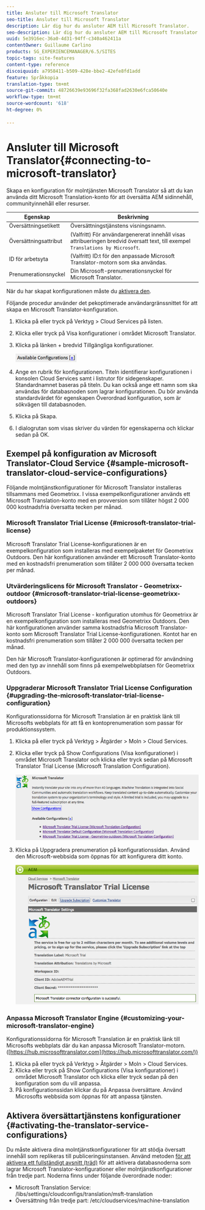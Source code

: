 ```yaml
---
title: Ansluter till Microsoft Translator
seo-title: Ansluter till Microsoft Translator
description: Lär dig hur du ansluter AEM till Microsoft Translator.
seo-description: Lär dig hur du ansluter AEM till Microsoft Translator.
uuid: 5e3916ec-36a0-4d31-94ff-c340a462411a
contentOwner: Guillaume Carlino
products: SG_EXPERIENCEMANAGER/6.5/SITES
topic-tags: site-features
content-type: reference
discoiquuid: a7958411-b509-428e-bbe2-42efe8fd1add
feature: Språkkopia
translation-type: tm+mt
source-git-commit: 48726639e93696f32fa368fad2630e6fca50640e
workflow-type: tm+mt
source-wordcount: '618'
ht-degree: 0%

---
```



# Ansluter till Microsoft Translator{#connecting-to-microsoft-translator}

Skapa en konfiguration för molntjänsten Microsoft Translator så att du kan använda ditt Microsoft Translation-konto för att översätta AEM sidinnehåll, communityinnehåll eller resurser.

| Egenskap | Beskrivning |
|---|---|
| Översättningsetikett | Översättningstjänstens visningsnamn. |
| Översättningsattribut | (Valfritt) För användargenererat innehåll visas attribueringen bredvid översatt text, till exempel `Translations by Microsoft`. |
| ID för arbetsyta | (Valfritt) ID:t för den anpassade Microsoft Translator-motorn som ska användas. |
| Prenumerationsnyckel | Din Microsoft-prenumerationsnyckel för Microsoft Translator. |

När du har skapat konfigurationen måste du [aktivera den](/help/sites-administering/tc-msconf.md#activating-the-translator-service-configurations).

Följande procedur använder det pekoptimerade användargränssnittet för att skapa en Microsoft Translator-konfiguration.

1. Klicka på eller tryck på Verktyg > Cloud Services på listen.
1. Klicka eller tryck på Visa konfigurationer i området Microsoft Translator.
1. Klicka på länken + bredvid Tillgängliga konfigurationer.

   ![chlimage_1-382](assets/chlimage_1-382.png)

1. Ange en rubrik för konfigurationen. Titeln identifierar konfigurationen i konsolen Cloud Services samt i listrutor för sidegenskaper. Standardnamnet baseras på titeln. Du kan också ange ett namn som ska användas för databasnoden som lagrar konfigurationen. Du bör använda standardvärdet för egenskapen Överordnad konfiguration, som är sökvägen till databasnoden.
1. Klicka på Skapa.
1. I dialogrutan som visas skriver du värden för egenskaperna och klickar sedan på OK.

## Exempel på konfiguration av Microsoft Translator-Cloud Service {#sample-microsoft-translator-cloud-service-configurations}

Följande molntjänstkonfigurationer för Microsoft Translator installeras tillsammans med Geometrixx. I vissa exempelkonfigurationer används ett Microsoft Translation-konto med en provversion som tillåter högst 2 000 000 kostnadsfria översatta tecken per månad.

### Microsoft Translator Trial License {#microsoft-translator-trial-license}

Microsoft Translator Trial License-konfigurationen är en exempelkonfiguration som installeras med exempelpaketet för Geometrixx Outdoors. Den här konfigurationen använder ett Microsoft Translator-konto med en kostnadsfri prenumeration som tillåter 2 000 000 översatta tecken per månad.

### Utvärderingslicens för Microsoft Translator - Geometrixx-outdoor {#microsoft-translator-trial-license-geometrixx-outdoors}

Microsoft Translator Trial License - konfiguration utomhus för Geometrixx är en exempelkonfiguration som installeras med Geometrixx Outdoors. Den här konfigurationen använder samma kostnadsfria Microsoft Translator-konto som Microsoft Translator Trial License-konfigurationen. Kontot har en kostnadsfri prenumeration som tillåter 2 000 000 översatta tecken per månad.

Den här Microsoft Translator-konfigurationen är optimerad för användning med den typ av innehåll som finns på exempelwebbplatsen för Geometrixx Outdoors.

### Uppgraderar Microsoft Translator Trial License Configuration {#upgrading-the-microsoft-translator-trial-license-configuration}

Konfigurationssidorna för Microsoft Translation är en praktisk länk till Microsofts webbplats för att få en kontoprenumeration som passar för produktionssystem.

1. Klicka på eller tryck på Verktyg > Åtgärder > Moln > Cloud Services.
1. Klicka eller tryck på Show Configurations (Visa konfigurationer) i området Microsoft Translator och klicka eller tryck sedan på Microsoft Translator Trial License (Microsoft Translation Configuration).

   ![chlimage_1-383](assets/chlimage_1-383.png)

1. Klicka på Uppgradera prenumeration på konfigurationssidan. Använd den Microsoft-webbsida som öppnas för att konfigurera ditt konto.

   ![chlimage_1-384](assets/chlimage_1-384.png)

### Anpassa Microsoft Translator Engine {#customizing-your-microsoft-translator-engine}

Konfigurationssidorna för Microsoft Translation är en praktisk länk till Microsofts webbplats där du kan anpassa Microsoft Translator-motorn. ([https://hub.microsofttranslator.com](https://hub.microsofttranslator.com/))

1. Klicka på eller tryck på Verktyg > Åtgärder > Moln > Cloud Services.
1. Klicka eller tryck på Show Configurations (Visa konfigurationer) i området Microsoft Translator och klicka eller tryck sedan på den konfiguration som du vill anpassa.
1. På konfigurationssidan klickar du på Anpassa översättare. Använd Microsofts webbsida som öppnas för att anpassa tjänsten.

## Aktivera översättartjänstens konfigurationer {#activating-the-translator-service-configurations}

Du måste aktivera dina molntjänstkonfigurationer för att stödja översatt innehåll som replikeras till publiceringsinstansen. Använd metoden [för att aktivera ett fullständigt avsnitt (träd)](/help/sites-authoring/publishing-pages.md#publishing-and-unpublishing-a-tree) för att aktivera databasnoderna som lagrar Microsoft Translator-konfigurationer eller molntjänstkonfigurationer från tredje part. Noderna finns under följande överordnade noder:

* Microsoft Translation Service: /libs/settings/cloudconfigs/translation/msft-translation
* Översättning från tredje part: /etc/cloudservices/machine-translation

